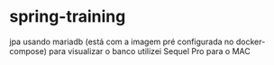 # spring-training

jpa
usando mariadb (está com a imagem pré configurada no docker-compose)
para visualizar o banco utilizei Sequel Pro para o MAC